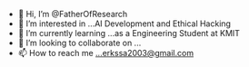 - 👋 Hi, I’m @FatherOfResearch
- 👀 I’m interested in ...AI Development and Ethical Hacking
- 🌱 I’m currently learning ...as a Engineering Student at KMIT 
- 💞️ I’m looking to collaborate on ...
- 📫 How to reach me ...erkssa2003@gmail.com

<!---
FatherOfResearch/FatherOfResearch is a ✨ special ✨ repository because its `README.md` (this file) appears on your GitHub profile.
You can click the Preview link to take a look at your changes.
--->
